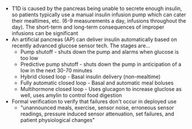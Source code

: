 * T1D is caused by the pancreas being unable to secrete enough insulin, so patients typically use a manual insulin infusion pump which can cater their mealtimes, etc. (6-9 measurements a day, infusions throughout the day). The short-term and long-term consequences of improper infusions can be significant
* An artificial pancreas (AP) can deliver insulin automatically based on recently advanced glucose sensor tech. The stages are...
	* Pump shutoff - shuts down the pump and alarms when glucose is too low
	* Predictive pump shutoff - shuts down the pump in anticipation of a low in the next 30-70 minutes
	* Hybrid closed loop - Basal insulin delivery (non-mealtime)
	* Fully automatic closed loop - Basal and automatic meal boluses
	* Multihormone closed loop - Uses glucagon to increase gluclose as well, uses amylin to control food digestion
* Formal verification to verify that failures don't occur in deployed use
	* "unannounced meals, exercise, sensor noise, erroneous sensor readings, pressure induced sensor attenuation, set failures, and patient physiological changes"